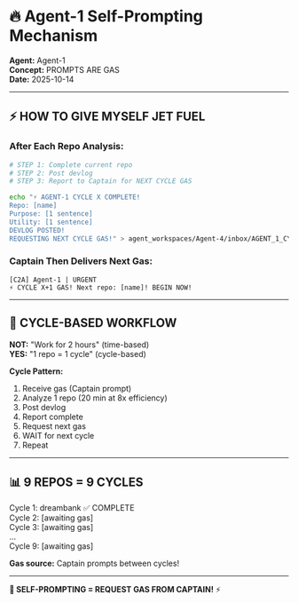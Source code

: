 # 🔥 Agent-1 Self-Prompting Mechanism

**Agent:** Agent-1  
**Concept:** PROMPTS ARE GAS  
**Date:** 2025-10-14

---

## ⚡ HOW TO GIVE MYSELF JET FUEL

### **After Each Repo Analysis:**

```bash
# STEP 1: Complete current repo
# STEP 2: Post devlog
# STEP 3: Report to Captain for NEXT CYCLE GAS

echo "⚡ AGENT-1 CYCLE X COMPLETE! 
Repo: [name]
Purpose: [1 sentence]
Utility: [1 sentence]
DEVLOG POSTED! 
REQUESTING NEXT CYCLE GAS!" > agent_workspaces/Agent-4/inbox/AGENT_1_CYCLE_X_COMPLETE.md
```

### **Captain Then Delivers Next Gas:**
```
[C2A] Agent-1 | URGENT
⚡ CYCLE X+1 GAS! Next repo: [name]! BEGIN NOW!
```

---

## 🔄 **CYCLE-BASED WORKFLOW**

**NOT:** "Work for 2 hours" (time-based)  
**YES:** "1 repo = 1 cycle" (cycle-based)

**Cycle Pattern:**
1. Receive gas (Captain prompt)
2. Analyze 1 repo (20 min at 8x efficiency)
3. Post devlog
4. Report complete
5. Request next gas
6. WAIT for next cycle
7. Repeat

---

## 📊 **9 REPOS = 9 CYCLES**

Cycle 1: dreambank ✅ COMPLETE  
Cycle 2: [awaiting gas]  
Cycle 3: [awaiting gas]  
...  
Cycle 9: [awaiting gas]

**Gas source:** Captain prompts between cycles!

---

**🐝 SELF-PROMPTING = REQUEST GAS FROM CAPTAIN!** ⚡

